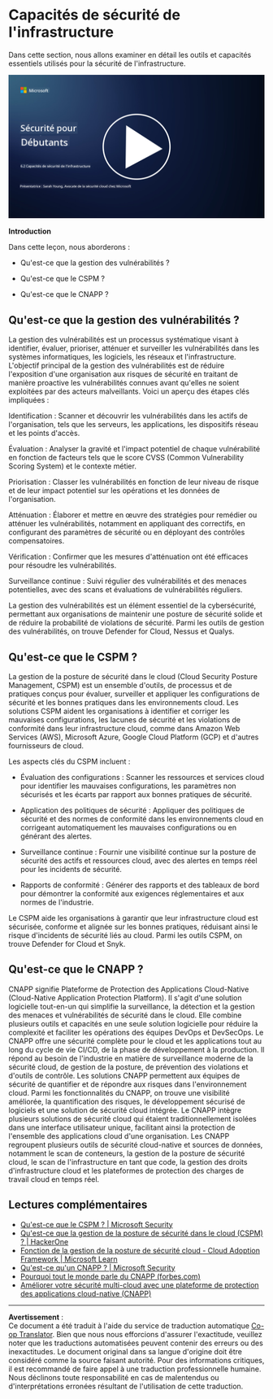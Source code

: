 <!--
CO_OP_TRANSLATOR_METADATA:
{
  "original_hash": "7d79ba0e7668b3bdae1fba7aa047f6c0",
  "translation_date": "2025-09-03T18:31:24+00:00",
  "source_file": "6.2 Infrastructure security capabilities.md",
  "language_code": "fr"
}
-->
# Capacités de sécurité de l'infrastructure

Dans cette section, nous allons examiner en détail les outils et capacités essentiels utilisés pour la sécurité de l'infrastructure.

[![Regarder la vidéo](../../translated_images/6-2_placeholder.f7538e1d434bd1ef305625337af1f71c49c86582d6f2d5dbc0d349cae2086e01.fr.png)](https://learn-video.azurefd.net/vod/player?id=cc87bbae-0fea-4899-9f09-868724719b96)

**Introduction**

Dans cette leçon, nous aborderons :

- Qu'est-ce que la gestion des vulnérabilités ?

- Qu'est-ce que le CSPM ?

- Qu'est-ce que le CNAPP ?

## Qu'est-ce que la gestion des vulnérabilités ?

La gestion des vulnérabilités est un processus systématique visant à identifier, évaluer, prioriser, atténuer et surveiller les vulnérabilités dans les systèmes informatiques, les logiciels, les réseaux et l'infrastructure. L'objectif principal de la gestion des vulnérabilités est de réduire l'exposition d'une organisation aux risques de sécurité en traitant de manière proactive les vulnérabilités connues avant qu'elles ne soient exploitées par des acteurs malveillants. Voici un aperçu des étapes clés impliquées :

Identification : Scanner et découvrir les vulnérabilités dans les actifs de l'organisation, tels que les serveurs, les applications, les dispositifs réseau et les points d'accès.

Évaluation : Analyser la gravité et l'impact potentiel de chaque vulnérabilité en fonction de facteurs tels que le score CVSS (Common Vulnerability Scoring System) et le contexte métier.

Priorisation : Classer les vulnérabilités en fonction de leur niveau de risque et de leur impact potentiel sur les opérations et les données de l'organisation.

Atténuation : Élaborer et mettre en œuvre des stratégies pour remédier ou atténuer les vulnérabilités, notamment en appliquant des correctifs, en configurant des paramètres de sécurité ou en déployant des contrôles compensatoires.

Vérification : Confirmer que les mesures d'atténuation ont été efficaces pour résoudre les vulnérabilités.

Surveillance continue : Suivi régulier des vulnérabilités et des menaces potentielles, avec des scans et évaluations de vulnérabilités réguliers.

La gestion des vulnérabilités est un élément essentiel de la cybersécurité, permettant aux organisations de maintenir une posture de sécurité solide et de réduire la probabilité de violations de sécurité. Parmi les outils de gestion des vulnérabilités, on trouve Defender for Cloud, Nessus et Qualys.

## Qu'est-ce que le CSPM ?

La gestion de la posture de sécurité dans le cloud (Cloud Security Posture Management, CSPM) est un ensemble d'outils, de processus et de pratiques conçus pour évaluer, surveiller et appliquer les configurations de sécurité et les bonnes pratiques dans les environnements cloud. Les solutions CSPM aident les organisations à identifier et corriger les mauvaises configurations, les lacunes de sécurité et les violations de conformité dans leur infrastructure cloud, comme dans Amazon Web Services (AWS), Microsoft Azure, Google Cloud Platform (GCP) et d'autres fournisseurs de cloud.

Les aspects clés du CSPM incluent :

- Évaluation des configurations : Scanner les ressources et services cloud pour identifier les mauvaises configurations, les paramètres non sécurisés et les écarts par rapport aux bonnes pratiques de sécurité.

- Application des politiques de sécurité : Appliquer des politiques de sécurité et des normes de conformité dans les environnements cloud en corrigeant automatiquement les mauvaises configurations ou en générant des alertes.

- Surveillance continue : Fournir une visibilité continue sur la posture de sécurité des actifs et ressources cloud, avec des alertes en temps réel pour les incidents de sécurité.

- Rapports de conformité : Générer des rapports et des tableaux de bord pour démontrer la conformité aux exigences réglementaires et aux normes de l'industrie.

Le CSPM aide les organisations à garantir que leur infrastructure cloud est sécurisée, conforme et alignée sur les bonnes pratiques, réduisant ainsi le risque d'incidents de sécurité liés au cloud. Parmi les outils CSPM, on trouve Defender for Cloud et Snyk.

## Qu'est-ce que le CNAPP ?

CNAPP signifie Plateforme de Protection des Applications Cloud-Native (Cloud-Native Application Protection Platform). Il s'agit d'une solution logicielle tout-en-un qui simplifie la surveillance, la détection et la gestion des menaces et vulnérabilités de sécurité dans le cloud. Elle combine plusieurs outils et capacités en une seule solution logicielle pour réduire la complexité et faciliter les opérations des équipes DevOps et DevSecOps. Le CNAPP offre une sécurité complète pour le cloud et les applications tout au long du cycle de vie CI/CD, de la phase de développement à la production. Il répond au besoin de l'industrie en matière de surveillance moderne de la sécurité cloud, de gestion de la posture, de prévention des violations et d'outils de contrôle. Les solutions CNAPP permettent aux équipes de sécurité de quantifier et de répondre aux risques dans l'environnement cloud. Parmi les fonctionnalités du CNAPP, on trouve une visibilité améliorée, la quantification des risques, le développement sécurisé de logiciels et une solution de sécurité cloud intégrée. Le CNAPP intègre plusieurs solutions de sécurité cloud qui étaient traditionnellement isolées dans une interface utilisateur unique, facilitant ainsi la protection de l'ensemble des applications cloud d'une organisation. Les CNAPP regroupent plusieurs outils de sécurité cloud-native et sources de données, notamment le scan de conteneurs, la gestion de la posture de sécurité cloud, le scan de l'infrastructure en tant que code, la gestion des droits d'infrastructure cloud et les plateformes de protection des charges de travail cloud en temps réel.

## Lectures complémentaires
- [Qu'est-ce que le CSPM ? | Microsoft Security](https://www.microsoft.com/security/business/security-101/what-is-cspm?WT.mc_id=academic-96948-sayoung)
- [Qu'est-ce que la gestion de la posture de sécurité dans le cloud (CSPM) ? | HackerOne](https://www.hackerone.com/knowledge-center/what-cloud-security-posture-management)
- [Fonction de la gestion de la posture de sécurité cloud - Cloud Adoption Framework | Microsoft Learn](https://learn.microsoft.com/azure/cloud-adoption-framework/organize/cloud-security-posture-management?WT.mc_id=academic-96948-sayoung)
- [Qu'est-ce qu'un CNAPP ? | Microsoft Security](https://www.microsoft.com/security/business/security-101/what-is-cnapp?WT.mc_id=academic-96948-sayoung)
- [Pourquoi tout le monde parle du CNAPP (forbes.com)](https://www.forbes.com/sites/forbestechcouncil/2021/12/10/why-everyone-is-talking-about-cnapp/?sh=567275ca1549)
- [Améliorer votre sécurité multi-cloud avec une plateforme de protection des applications cloud-native (CNAPP)](https://www.youtube.com/watch?v=5w42kQ_QjZg&t=212s)

---

**Avertissement** :  
Ce document a été traduit à l'aide du service de traduction automatique [Co-op Translator](https://github.com/Azure/co-op-translator). Bien que nous nous efforcions d'assurer l'exactitude, veuillez noter que les traductions automatisées peuvent contenir des erreurs ou des inexactitudes. Le document original dans sa langue d'origine doit être considéré comme la source faisant autorité. Pour des informations critiques, il est recommandé de faire appel à une traduction professionnelle humaine. Nous déclinons toute responsabilité en cas de malentendus ou d'interprétations erronées résultant de l'utilisation de cette traduction.